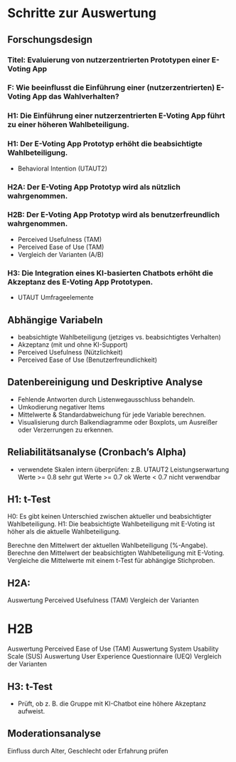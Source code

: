 # Schritte zur Auswertung

## Forschungsdesign

### Titel: Evaluierung von nutzerzentrierten Prototypen einer E-Voting App

### F: Wie beeinflusst die Einführung einer (nutzerzentrierten) E-Voting App das Wahlverhalten?

### H1: Die Einführung einer nutzerzentrierten E-Voting App führt zu einer höheren Wahlbeteiligung.
### H1: Der E-Voting App Prototyp erhöht die beabsichtigte Wahlbeteiligung.
- Behavioral Intention (UTAUT2)

### H2A: Der E-Voting App Prototyp wird als nützlich wahrgenommen.
### H2B: Der E-Voting App Prototyp wird als benutzerfreundlich wahrgenommen.
- Perceived Usefulness (TAM)
- Perceived Ease of Use (TAM)
- Vergleich der Varianten (A/B)

### H3: Die Integration eines KI-basierten Chatbots erhöht die Akzeptanz des E-Voting App Prototypen.
- UTAUT Umfrageelemente

## Abhängige Variabeln
- beabsichtigte Wahlbeteiligung (jetziges vs. beabsichtigtes Verhalten)
- Akzeptanz (mit und ohne KI-Support)
- Perceived Usefulness (Nützlichkeit)
- Perceived Ease of Use (Benutzerfreundlichkeit)

## Datenbereinigung und Deskriptive Analyse
- Fehlende Antworten durch Listenwegausschluss behandeln.
- Umkodierung negativer Items
- Mittelwerte & Standardabweichung für jede Variable berechnen.
- Visualisierung durch Balkendiagramme oder Boxplots, um Ausreißer oder Verzerrungen zu erkennen.

## Reliabilitätsanalyse (Cronbach’s Alpha)
- verwendete Skalen intern überprüfen:
z.B. UTAUT2 Leistungserwartung
Werte >= 0.8 sehr gut
Werte >= 0.7 ok
Werte < 0.7 nicht verwendbar 

## H1: t-Test
H0: Es gibt keinen Unterschied zwischen aktueller und beabsichtigter Wahlbeteiligung.
H1: Die beabsichtigte Wahlbeteiligung mit E-Voting ist höher als die aktuelle Wahlbeteiligung.

Berechne den Mittelwert der aktuellen Wahlbeteiligung (%-Angabe).
Berechne den Mittelwert der beabsichtigten Wahlbeteiligung mit E-Voting.
Vergleiche die Mittelwerte mit einem t-Test für abhängige Stichproben.

## H2A: 
Auswertung Perceived Usefulness (TAM)
Vergleich der Varianten

# H2B
Auswertung Perceived Ease of Use (TAM)
Auswertung System Usability Scale (SUS)
Auswertung User Experience Questionnaire (UEQ)
Vergleich der Varianten

## H3: t-Test
- Prüft, ob z. B. die Gruppe mit KI-Chatbot eine höhere Akzeptanz aufweist.

## Moderationsanalyse
Einfluss durch Alter, Geschlecht oder Erfahrung prüfen